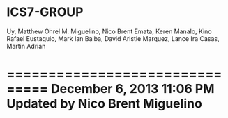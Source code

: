ICS7-GROUP
==========

Uy, Matthew Ohrel M.
Miguelino, Nico Brent
Emata, Keren 
Manalo, Kino Rafael
Eustaquio, Mark Ian
Balba, David Aristle
Marquez, Lance Ira
Casas, Martin Adrian

===============================
December 6, 2013
11:06 PM
Updated by Nico Brent Miguelino
===============================
